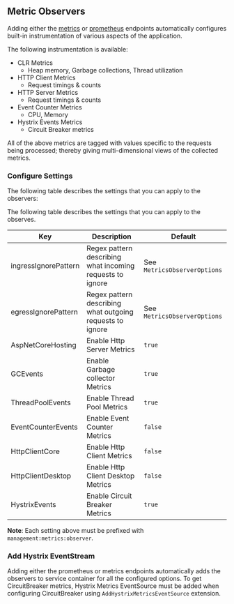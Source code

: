 ## Metric Observers

Adding either the [metrics](/metrics) or [prometheus](/prometheus) endpoints automatically configures built-in instrumentation of various aspects of the application.

The following instrumentation is available:

* CLR Metrics
  * Heap memory, Garbage collections, Thread utilization
* HTTP Client Metrics
  * Request timings & counts
* HTTP Server Metrics
  * Request timings & counts
* Event Counter Metrics
  * CPU, Memory
* Hystrix Events Metrics
  * Circuit Breaker metrics

All of the above metrics are tagged with values specific to the requests being processed; thereby giving multi-dimensional views of the collected metrics.

### Configure Settings

The following table describes the settings that you can apply to the observers:

The following table describes the settings that you can apply to the observes.

|Key|Description|Default|
|---|---|---|
|ingressIgnorePattern|Regex pattern describing what incoming requests to ignore|See `MetricsObserverOptions`|
|egressIgnorePattern|Regex pattern describing what outgoing requests to ignore|See `MetricsObserverOptions`|
|AspNetCoreHosting|Enable Http Server Metrics| `true`|
|GCEvents|Enable Garbage collector Metrics| `true`|
|ThreadPoolEvents| Enable Thread Pool Metrics|`true`|
|EventCounterEvents| Enable Event Counter Metrics | `false`|
|HttpClientCore| Enable Http Client Metrics| `false`|
|HttpClientDesktop| Enable Http Client Desktop Metrics| `false`|
|HystrixEvents| Enable Circuit Breaker Metrics| `true`|


**Note**: Each setting above must be prefixed with `management:metrics:observer`.

### Add Hystrix EventStream

Adding either the prometheus or metrics endpoints automatically adds the observers to service container for all the configured options. To get CircuitBreaker metrics, Hystrix Metrics EventSource must be added when configuring CircuitBreaker using `AddHystrixMetricsEventSource` extension.



